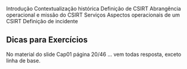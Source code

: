 Introdução
Contextualização histórica
Definição de CSIRT
Abrangência operacional e missão do CSIRT
Serviços
Aspectos operacionais de um CSIRT
Definição de incidente

## Dicas para Exercícios
No material do slide Cap01 página 20/46 ... vem todas resposta, exceto linha de base.